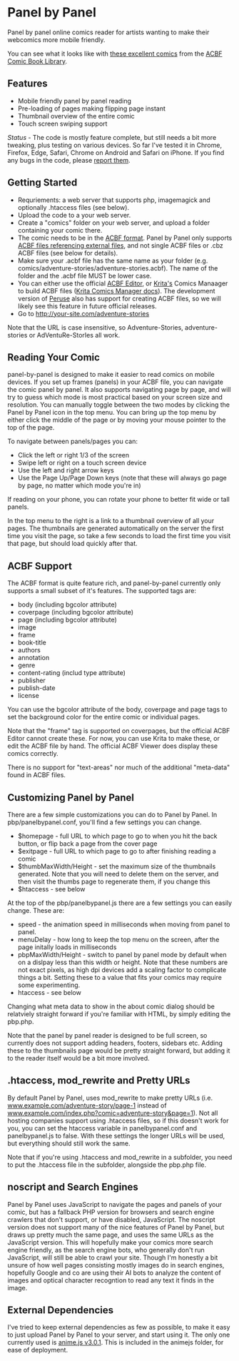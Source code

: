 # Panel by Panel
Panel by panel online comics reader for artists wanting to make their webcomics more mobile friendly.

You can see what it looks like with [these excellent comics](http://dev.ragtag.net/index.php) from the [ACBF Comic Book Library](http://acbf.info/).

## Features
* Mobile friendly panel by panel reading
* Pre-loading of pages making flipping page instant
* Thumbnail overview of the entire comic
* Touch screen swiping support

*Status* - The code is mostly feature complete, but still needs a bit more tweaking, plus testing on various devices. So far I've tested it in Chrome, Firefox, Edge, Safari, Chrome on Android and Safari on iPhone. If you find any bugs in the code, please [report them](https://github.com/ragtag/panel-by-panel/issues).

## Getting Started
* Requriements: a web server that supports php, imagemagick and optionally .htaccess files (see below).
* Upload the code to a your web server.
* Create a "comics" folder on your web server, and upload a folder containing your comic there.
* The comic needs to be in the [ACBF format](https://acbf.fandom.com/wiki/Advanced_Comic_Book_Format_Wiki). Panel by Panel only supports [ACBF files referencing external files](https://acbf.fandom.com/wiki/ACBF_Specifications), and not single ACBF files or .cbz ACBF files (see below for details).
* Make sure your .acbf file has the same name as your folder (e.g. comics/adventure-stories/adventure-stories.acbf). The name of the folder and the .acbf file MUST be lower case.
* You can either use the official [ACBF Editor](https://acbf.fandom.com/wiki/ACBF_Editor), or [Krita's](https://krita.org) Comics Manaager to build ACBF files ([Krita Comics Manager docs](https://github.com/KDE/krita/tree/master/plugins/python/comics_project_management_tools)). The development version of [Peruse](https://peruse.kde.org) also has support for creating ACBF files, so we will likely see this feature in future official releases.
* Go to http://your-site.com/adventure-stories

Note that the URL is case insensitive, so Adventure-Stories, adventure-stories or AdVentuRe-StorIes all work. 

## Reading Your Comic
panel-by-panel is designed to make it easier to read comics on mobile devices. If you set up frames (panels) in your ACBF file, you can navigate the comic panel by panel. It also supports navigating page by page, and will try to guess which mode is most practical based on your screen size and resolution. You can manually toggle between the two modes by clicking the Panel by Panel icon in the top menu. You can bring up the top menu by either click the middle of the page or by moving your mouse pointer to the top of the page.

To navigate between panels/pages you can:
* Click the left or right 1/3 of the screen
* Swipe left or right on a touch screen device
* Use the left and right arrow keys
* Use the Page Up/Page Down keys (note that these will always go page by page, no matter which mode you're in)

If reading on your phone, you can rotate your phone to better fit wide or tall panels.

In the top menu to the right is a link to a thumbnail overview of all your pages. The thumbnails are generated automatically on the server the first time you visit the page, so take a few seconds to load the first time you visit that page, but should load quickly after that.

## ACBF Support
The ACBF format is quite feature rich, and panel-by-panel currently only supports a small subset of it's features. The supported tags are:
* body (including bgcolor attribute)
* coverpage (including bgcolor attribute)
* page (including bgcolor attribute)
* image
* frame
* book-title
* authors
* annotation
* genre
* content-rating (includ type attribute)
* publisher
* publish-date
* license

You can use the bgcolor attribute of the body, coverpage and page tags to set the background color for the entire comic or individual pages.

Note that the "frame" tag is supported on coverpages, but the official ACBF Editor cannot create these. For now, you can use Krita to make these, or edit the ACBF file by hand. The official ACBF Viewer does display these comics correctly.

There is no support for "text-areas" nor much of the additional "meta-data" found in ACBF files.

## Customizing Panel by Panel
There are a few simple customizations you can do to Panel by Panel. In pbp/panelbypanel.conf, you'll find a few settings you can change.

* $homepage - full URL to which page to go to when you hit the back button, or flip back a page from the cover page
* $exitpage - full URL to which page to go to after finishing reading a comic
* $thumbMaxWidth/Height - set the maximum size of the thumbnails generated. Note that you will need to delete them on the server, and then visit the thumbs page to regenerate them, if you change this
* $htaccess - see below

At the top of the pbp/panelbypanel.js there are a few settings you can easily change. These are:

* speed - the animation speed in milliseconds when moving from panel to panel.
* menuDelay - how long to keep the top menu on the screen, after the page initally loads in milliseconds
* pbpMaxWidth/Height - switch to panel by panel mode by default when on a dislpay less than this width or height. Note that these numbers are not exact pixels, as high dpi devices add a scaling factor to complicate things a bit. Setting these to a value that fits your comics may require some experimenting.
* htaccess - see below

Changing what meta data to show in the about comic dialog should be relatviely straight forward if you're familiar with HTML, by simply editing the pbp.php.

Note that the panel by panel reader is designed to be full screen, so currently does not support adding headers, footers, sidebars etc. Adding these to the thumbnails page would be pretty straight forward, but adding it to the reader itself would be a bit more involved.

## .htaccess, mod_rewrite and Pretty URLs

By default Panel by Panel, uses mod_rewrite to make pretty URLs (i.e. www.example.com/adventure-story/page-1 instead of www.example.com/index.php?comic=adventure-story&page=1). Not all hosting companies support using .htaccess files, so if this doesn't work for you, you can set the htaccess variable in panelbypanel.conf and panelbypanel.js to false. With these settings the longer URLs will be used, but everything should still work the same.

Note that if you're using .htaccess and mod_rewrite in a subfolder, you need to put the .htaccess file in the subfolder, alongside the pbp.php file.

## noscript and Search Engines

Panel by Panel uses JavaScript to navigate the pages and panels of your comic, but has a fallback PHP version for browsers and search engine crawlers that don't support, or have disabled, JavaScript. The noscript version does not support many of the nice features of Panel by Panel, but draws up pretty much the same page, and uses the same URLs as the JavaScript version. This will hopefully make your comics more search engine friendly, as the search engine bots, who generally don't run JavaScript, will still be able to crawl your site. Though I'm honestly a bit unsure of how well pages consisting mostly images do in search engines, hopefully Google and co are using their AI bots to analyze the content of images and optical character recogntion to read any text it finds in the image.

## External Dependencies
I've tried to keep external dependencies as few as possible, to make it easy to just upload Panel by Panel to your server, and start using it. The only one currently used is [anime.js v3.0.1](https://animejs.com/). This is included in the animejs folder, for ease of deployment.
